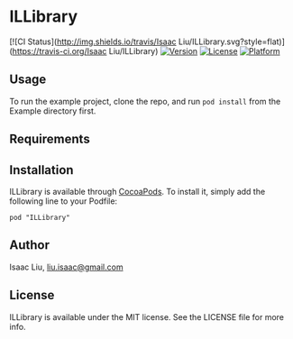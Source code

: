 # ILLibrary

[![CI Status](http://img.shields.io/travis/Isaac Liu/ILLibrary.svg?style=flat)](https://travis-ci.org/Isaac Liu/ILLibrary)
[![Version](https://img.shields.io/cocoapods/v/ILLibrary.svg?style=flat)](http://cocoadocs.org/docsets/ILLibrary)
[![License](https://img.shields.io/cocoapods/l/ILLibrary.svg?style=flat)](http://cocoadocs.org/docsets/ILLibrary)
[![Platform](https://img.shields.io/cocoapods/p/ILLibrary.svg?style=flat)](http://cocoadocs.org/docsets/ILLibrary)

## Usage

To run the example project, clone the repo, and run `pod install` from the Example directory first.

## Requirements

## Installation

ILLibrary is available through [CocoaPods](http://cocoapods.org). To install
it, simply add the following line to your Podfile:

    pod "ILLibrary"

## Author

Isaac Liu, liu.isaac@gmail.com

## License

ILLibrary is available under the MIT license. See the LICENSE file for more info.

